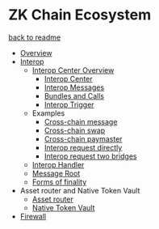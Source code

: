 # ZK Chain Ecosystem
[back to readme](../README.md)

- [Overview](./overview.md)
- [Interop](./interop/overview.md)
    - [Interop Center Overview](./interop/interop_center/overview.md)
        - [Interop Center](./interop/interop_center/interop_center.md)
        - [Interop Messages](./interop/interop_center/interop_messages.md)
        - [Bundles and Calls](./interop/interop_center/bundles_calls.md)
        - [Interop Trigger](./interop/interop_center/interop_trigger.md)
    - Examples 
        - [Cross-chain message](./interop/examples/cross_chain_message.md)
        - [Cross-chain swap](./interop/examples/cross_chain_swap.md)
        - [Cross-chain paymaster](./interop/examples/cross_chain_paymaster.md)
        - [Interop request directly](./interop/examples/interop_request_direct.md)
        - [Interop request two bridges](./interop/examples/interop_request_two_bridges.md)
    - [Interop Handler](./interop/interop_handler.md)
    - [Message Root](./interop/message_root.md)
    - [Forms of finality](./interop/forms_of_finality.md)
- Asset router and Native Token Vault
    - [Asset router](./asset_router_and_ntv/asset_router.md)
    - [Native Token Vault](./asset_router_and_ntv/native_token_vault.md)
- [Firewall](./firewall/firewall.md)
